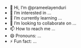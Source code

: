 - 👋 Hi, I’m @prameelayenduri
- 👀 I’m interested in ...
- 🌱 I’m currently learning ...
- 💞️ I’m looking to collaborate on ...
- 📫 How to reach me ...
- 😄 Pronouns: ...
- ⚡ Fun fact: ...

<!---
prameelayenduri/prameelayenduri is a ✨ special ✨ repository because its `README.md` (this file) appears on your GitHub profile.
You can click the Preview link to take a look at your changes.
--->
